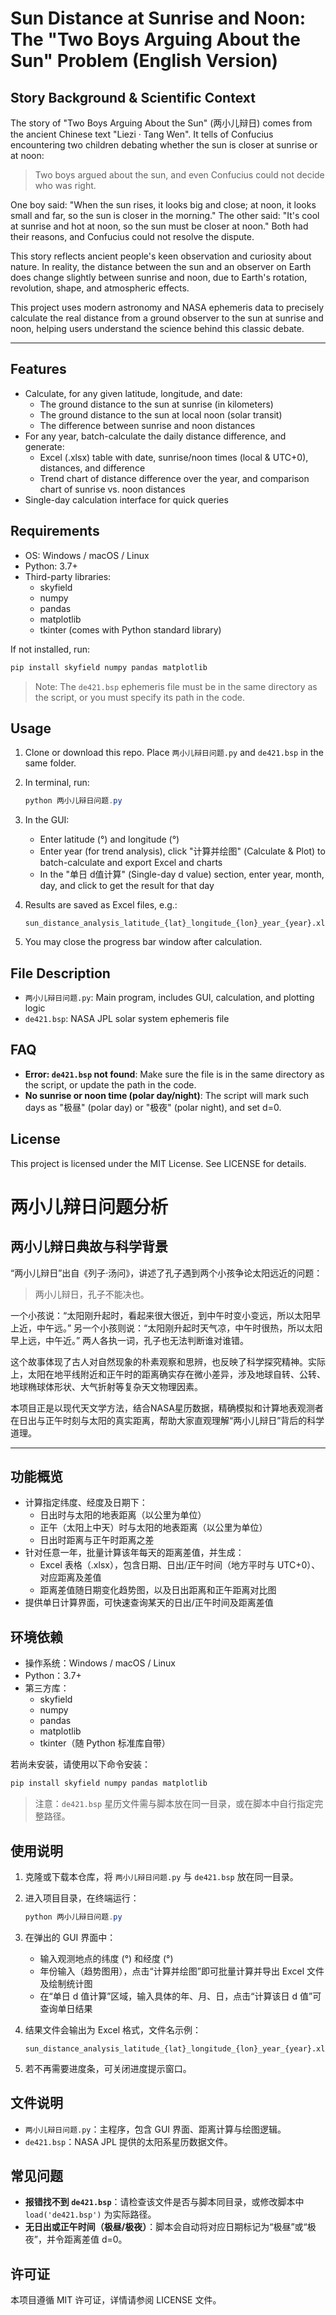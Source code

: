 
# Sun Distance at Sunrise and Noon: The "Two Boys Arguing About the Sun" Problem (English Version)

## Story Background & Scientific Context

The story of "Two Boys Arguing About the Sun" (两小儿辩日) comes from the ancient Chinese text "Liezi · Tang Wen". It tells of Confucius encountering two children debating whether the sun is closer at sunrise or at noon:

> Two boys argued about the sun, and even Confucius could not decide who was right.

One boy said: "When the sun rises, it looks big and close; at noon, it looks small and far, so the sun is closer in the morning." The other said: "It's cool at sunrise and hot at noon, so the sun must be closer at noon." Both had their reasons, and Confucius could not resolve the dispute.

This story reflects ancient people's keen observation and curiosity about nature. In reality, the distance between the sun and an observer on Earth does change slightly between sunrise and noon, due to Earth's rotation, revolution, shape, and atmospheric effects.

This project uses modern astronomy and NASA ephemeris data to precisely calculate the real distance from a ground observer to the sun at sunrise and noon, helping users understand the science behind this classic debate.

---

## Features

- Calculate, for any given latitude, longitude, and date:
  - The ground distance to the sun at sunrise (in kilometers)
  - The ground distance to the sun at local noon (solar transit)
  - The difference between sunrise and noon distances
- For any year, batch-calculate the daily distance difference, and generate:
  - Excel (.xlsx) table with date, sunrise/noon times (local & UTC+0), distances, and difference
  - Trend chart of distance difference over the year, and comparison chart of sunrise vs. noon distances
- Single-day calculation interface for quick queries

## Requirements

- OS: Windows / macOS / Linux
- Python: 3.7+
- Third-party libraries:
  - skyfield
  - numpy
  - pandas
  - matplotlib
  - tkinter (comes with Python standard library)

If not installed, run:

```powershell
pip install skyfield numpy pandas matplotlib
```

> Note: The `de421.bsp` ephemeris file must be in the same directory as the script, or you must specify its path in the code.

## Usage

1. Clone or download this repo. Place `两小儿辩日问题.py` and `de421.bsp` in the same folder.
2. In terminal, run:

   ```powershell
   python 两小儿辩日问题.py
   ```

3. In the GUI:
   - Enter latitude (°) and longitude (°)
   - Enter year (for trend analysis), click "计算并绘图" (Calculate & Plot) to batch-calculate and export Excel and charts
   - In the "单日 d值计算" (Single-day d value) section, enter year, month, day, and click to get the result for that day

4. Results are saved as Excel files, e.g.:

   ```text
   sun_distance_analysis_latitude_{lat}_longitude_{lon}_year_{year}.xlsx
   ```

5. You may close the progress bar window after calculation.

## File Description

- `两小儿辩日问题.py`: Main program, includes GUI, calculation, and plotting logic
- `de421.bsp`: NASA JPL solar system ephemeris file

## FAQ

- **Error: `de421.bsp` not found**: Make sure the file is in the same directory as the script, or update the path in the code.
- **No sunrise or noon time (polar day/night)**: The script will mark such days as "极昼" (polar day) or "极夜" (polar night), and set d=0.

## License

This project is licensed under the MIT License. See LICENSE for details.

# 两小儿辩日问题分析

## 两小儿辩日典故与科学背景

“两小儿辩日”出自《列子·汤问》，讲述了孔子遇到两个小孩争论太阳远近的问题：

> 两小儿辩日，孔子不能决也。

一个小孩说：“太阳刚升起时，看起来很大很近，到中午时变小变远，所以太阳早上近，中午远。”
另一个小孩则说：“太阳刚升起时天气凉，中午时很热，所以太阳早上远，中午近。”
两人各执一词，孔子也无法判断谁对谁错。

这个故事体现了古人对自然现象的朴素观察和思辨，也反映了科学探究精神。实际上，太阳在地平线附近和正午时的距离确实存在微小差异，涉及地球自转、公转、地球椭球体形状、大气折射等复杂天文物理因素。

本项目正是以现代天文学方法，结合NASA星历数据，精确模拟和计算地表观测者在日出与正午时刻与太阳的真实距离，帮助大家直观理解“两小儿辩日”背后的科学道理。

---

## 功能概览

- 计算指定纬度、经度及日期下：
  - 日出时与太阳的地表距离（以公里为单位）
  - 正午（太阳上中天）时与太阳的地表距离（以公里为单位）
  - 日出时距离与正午时距离之差
- 针对任意一年，批量计算该年每天的距离差值，并生成：
  - Excel 表格（.xlsx），包含日期、日出/正午时间（地方平时与 UTC+0）、对应距离及差值
  - 距离差值随日期变化趋势图，以及日出距离和正午距离对比图
- 提供单日计算界面，可快速查询某天的日出/正午时间及距离差值

## 环境依赖

- 操作系统：Windows / macOS / Linux
- Python：3.7+
- 第三方库：
  - skyfield
  - numpy
  - pandas
  - matplotlib
  - tkinter（随 Python 标准库自带）

若尚未安装，请使用以下命令安装：

```powershell
pip install skyfield numpy pandas matplotlib
``` 

> 注意：`de421.bsp` 星历文件需与脚本放在同一目录，或在脚本中自行指定完整路径。

## 使用说明

1. 克隆或下载本仓库，将 `两小儿辩日问题.py` 与 `de421.bsp` 放在同一目录。
2. 进入项目目录，在终端运行：

   ```powershell
   python 两小儿辩日问题.py
   ```

3. 在弹出的 GUI 界面中：
   - 输入观测地点的纬度 (°) 和经度 (°)
   - 年份输入（趋势图用），点击“计算并绘图”即可批量计算并导出 Excel 文件及绘制统计图
   - 在“单日 d 值计算”区域，输入具体的年、月、日，点击“计算该日 d 值”可查询单日结果

4. 结果文件会输出为 Excel 格式，文件名示例：

   ```text
   sun_distance_analysis_latitude_{lat}_longitude_{lon}_year_{year}.xlsx
   ```

5. 若不再需要进度条，可关闭进度提示窗口。

## 文件说明

- `两小儿辩日问题.py`：主程序，包含 GUI 界面、距离计算与绘图逻辑。
- `de421.bsp`：NASA JPL 提供的太阳系星历数据文件。

## 常见问题

- **报错找不到 `de421.bsp`**：请检查该文件是否与脚本同目录，或修改脚本中 `load('de421.bsp')` 为实际路径。
- **无日出或正午时间（极昼/极夜）**：脚本会自动将对应日期标记为“极昼”或“极夜”，并令距离差值 d=0。

## 许可证

本项目遵循 MIT 许可证，详情请参阅 LICENSE 文件。
